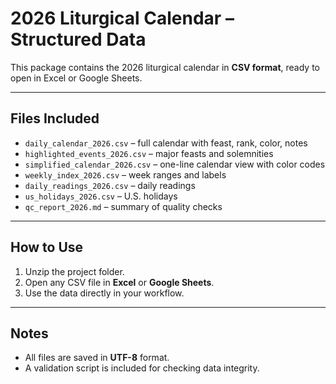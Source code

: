 # 2026 Liturgical Calendar – Structured Data

This package contains the 2026 liturgical calendar in **CSV format**, ready to open in Excel or Google Sheets.  

---

## Files Included

- `daily_calendar_2026.csv` – full calendar with feast, rank, color, notes  
- `highlighted_events_2026.csv` – major feasts and solemnities  
- `simplified_calendar_2026.csv` – one-line calendar view with color codes  
- `weekly_index_2026.csv` – week ranges and labels  
- `daily_readings_2026.csv` – daily readings  
- `us_holidays_2026.csv` – U.S. holidays  
- `qc_report_2026.md` – summary of quality checks  

---

## How to Use

1. Unzip the project folder.  
2. Open any CSV file in **Excel** or **Google Sheets**.  
3. Use the data directly in your workflow.  

---

## Notes

- All files are saved in **UTF-8** format.  
- A validation script is included for checking data integrity.  
